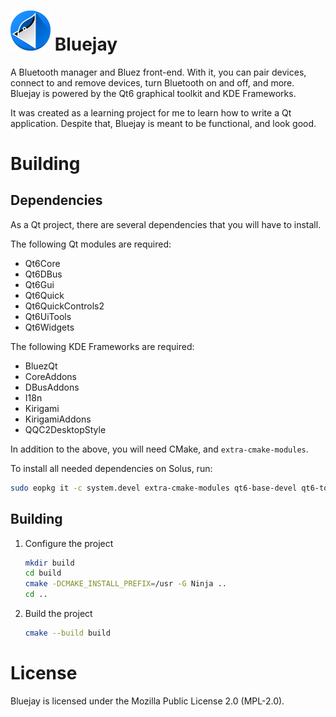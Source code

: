 # <img src="https://github.com/EbonJaeger/bluejay/blob/main/logo.png" width="64"> Bluejay

A Bluetooth manager and Bluez front-end. With it, you can pair devices, connect to and remove devices, turn Bluetooth on and off, and more. Bluejay is powered by the Qt6 graphical toolkit and KDE Frameworks.

It was created as a learning project for me to learn how to write a Qt application. Despite that, Bluejay is meant to be functional, and look good.

# Building

## Dependencies

As a Qt project, there are several dependencies that you will have to install.

The following Qt modules are required:

- Qt6Core
- Qt6DBus
- Qt6Gui
- Qt6Quick
- Qt6QuickControls2
- Qt6UiTools
- Qt6Widgets

The following KDE Frameworks are required:

- BluezQt
- CoreAddons
- DBusAddons
- I18n
- Kirigami
- KirigamiAddons
- QQC2DesktopStyle

In addition to the above, you will need CMake, and `extra-cmake-modules`.

To install all needed dependencies on Solus, run:

```bash
sudo eopkg it -c system.devel extra-cmake-modules qt6-base-devel qt6-tools-devel qt6-declarative-devel kf6-bluezqt-devel kf6-kcoreaddons-devel kf6-dbusaddons-devel kf6-ki18n-devel kf6-kirigami-devel kf6-qqc2-desktop-style-devel kirigami-addons-devel
```

## Building

1. Configure the project

   ```bash
   mkdir build
   cd build
   cmake -DCMAKE_INSTALL_PREFIX=/usr -G Ninja ..
   cd ..
   ```

2. Build the project

   ```bash
   cmake --build build
   ```

# License

Bluejay is licensed under the Mozilla Public License 2.0 (MPL-2.0).
